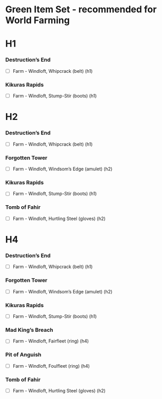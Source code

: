 <!-- ![Set Items](../docs/assets/images/set-items.png) -->

# Green Item Set - recommended for World Farming

# H1

### Destruction’s End
- [ ] Farm - Windloft, Whipcrack (belt) (h1)

### Kikuras Rapids
- [ ] Farm - Windloft, Stump-Stir (boots) (h1)


# H2

### Destruction’s End
- [ ] Farm - Windloft, Whipcrack (belt) (h1)

### Forgotten Tower
- [ ] Farm - Windloft, Windsom’s Edge (amulet) (h2)

### Kikuras Rapids
- [ ] Farm - Windloft, Stump-Stir (boots) (h1)

### Tomb of Fahir
- [ ] Farm - Windloft, Hurtling Steel (gloves) (h2)


# H4

### Destruction’s End
- [ ] Farm - Windloft, Whipcrack (belt) (h1)

### Forgotten Tower
- [ ] Farm - Windloft, Windsom’s Edge (amulet) (h2)

### Kikuras Rapids
- [ ] Farm - Windloft, Stump-Stir (boots) (h1)

### Mad King’s Breach
- [ ] Farm - Windloft, Fairfleet (ring) (h4)

### Pit of Anguish
- [ ] Farm - Windloft, Foulfleet (ring) (h4)

### Tomb of Fahir
- [ ] Farm - Windloft, Hurtling Steel (gloves) (h2)
